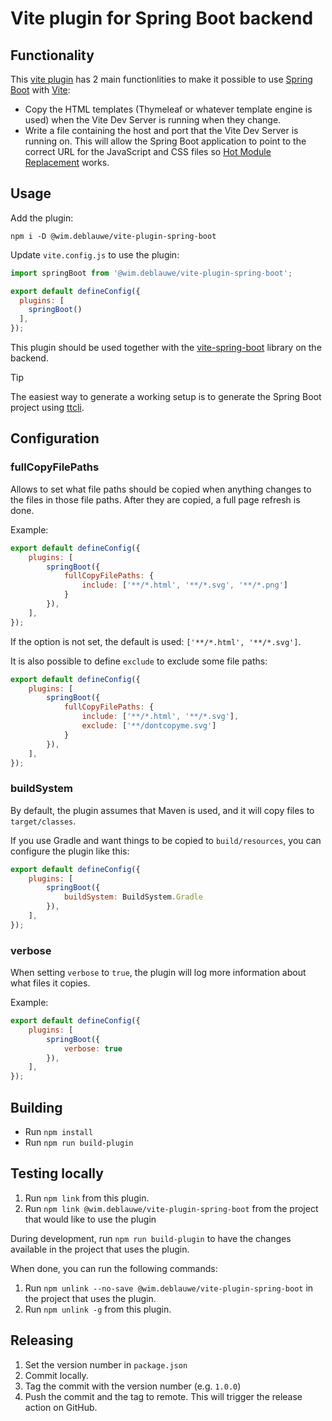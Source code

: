 # Vite plugin for Spring Boot backend

## Functionality

This [vite plugin](https://vitejs.dev/guide/api-plugin) has 2 main functionlities to make it possible to use [Spring Boot](https://spring.io/projects/spring-boot) with [Vite](https://vitejs.dev/):

* Copy the HTML templates (Thymeleaf or whatever template engine is used) when the Vite Dev Server is running when they change.
* Write a file containing the host and port that the Vite Dev Server is running on. This will allow the Spring Boot application to point to the correct URL for the JavaScript and CSS files so [Hot Module Replacement](https://vitejs.dev/guide/features.html#hot-module-replacement) works.

## Usage

Add the plugin:

```
npm i -D @wim.deblauwe/vite-plugin-spring-boot
```

Update `vite.config.js` to use the plugin:

```js
import springBoot from '@wim.deblauwe/vite-plugin-spring-boot';

export default defineConfig({
  plugins: [
    springBoot()
  ],
});
```

This plugin should be used together with
the [vite-spring-boot](https://github.com/wimdeblauwe/vite-spring-boot)
library on the backend.

> [!TIP]
> The easiest way to generate a working setup is to generate the Spring Boot project
> using [ttcli](https://github.com/wimdeblauwe/ttcli).

## Configuration

### fullCopyFilePaths

Allows to set what file paths should be copied when anything changes to the files in those file paths.
After they are copied, a full page refresh is done.

Example:

```js
export default defineConfig({
    plugins: [
        springBoot({
            fullCopyFilePaths: {
                include: ['**/*.html', '**/*.svg', '**/*.png']
            }
        }),
    ],
});
```

If the option is not set, the default is used: `['**/*.html', '**/*.svg']`.

It is also possible to define `exclude` to exclude some file paths:

```js
export default defineConfig({
    plugins: [
        springBoot({
            fullCopyFilePaths: {
                include: ['**/*.html', '**/*.svg'],
                exclude: ['**/dontcopyme.svg']
            }
        }),
    ],
});
```

### buildSystem

By default, the plugin assumes that Maven is used, and it will copy files to `target/classes`.

If you use Gradle and want things to be copied to `build/resources`, you can configure the plugin like this:

```js
export default defineConfig({
    plugins: [
        springBoot({
            buildSystem: BuildSystem.Gradle
        }),
    ],
});
```

### verbose

When setting `verbose` to `true`, the plugin will log more information about what files it copies.

Example:

```js
export default defineConfig({
    plugins: [
        springBoot({
            verbose: true
        }),
    ],
});
```

## Building

* Run `npm install`
* Run `npm run build-plugin`

## Testing locally

1. Run `npm link` from this plugin.
2. Run `npm link @wim.deblauwe/vite-plugin-spring-boot` from the project that would like to use the plugin

During development, run `npm run build-plugin` to have the changes available in the project that uses the plugin.

When done, you can run the following commands:

1. Run `npm unlink --no-save @wim.deblauwe/vite-plugin-spring-boot` in the project that uses the plugin.
2. Run `npm unlink -g` from this plugin.

## Releasing

1. Set the version number in `package.json`
2. Commit locally.
3. Tag the commit with the version number (e.g. `1.0.0`)
4. Push the commit and the tag to remote. This will trigger the release action on GitHub.